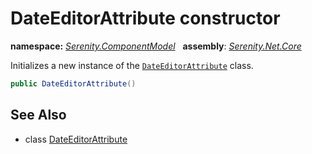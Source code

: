 # DateEditorAttribute constructor
**namespace:** *[Serenity.ComponentModel](../../README.md#serenity.componentmodel-namespace)*   **assembly**: *[Serenity.Net.Core](../../README.md)*

Initializes a new instance of the [`DateEditorAttribute`](../DateEditorAttribute.md) class.

```csharp
public DateEditorAttribute()
```

## See Also

* class [DateEditorAttribute](../DateEditorAttribute.md)